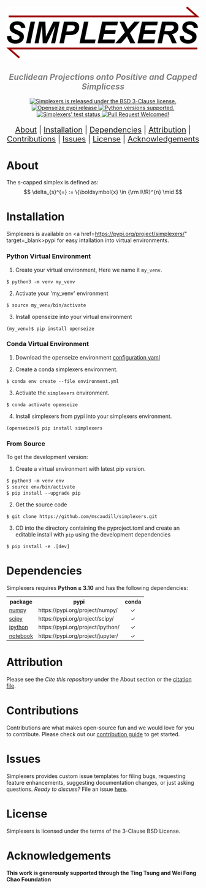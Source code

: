 
[comment]: # (Logo and Title)
<h1 align="center">
    <img src="https://github.com/mscaudill/simplexers/blob/main/docs/imgs/logo.png" 
    style="width:600px;height:auto;"/>
</h1>

<h2 align="center">
  <i><font color='gray'>Euclidean Projections onto Positive and Capped Simplicess</font></i>
</h2>


[comment]: # (Badges)
<p align="center">
  <a href="https://github.com/mscaudill/simplexers/blob/main/LICENSE"><img
    src="https://img.shields.io/badge/License-BSD%203--Clause-teal" 
    alt="Simplexers is released under the BSD 3-Clause license." />
  </a>
  <a href="https://pypi.org/project/openseize/"><img 
    src="https://img.shields.io/pypi/v/openseize?color=78437E&logo=pypi&logoColor=white" 
    alt="Openseize pypi release" />
  </a>
  <a href="https://github.com/mscaudill/openseize/tree/master#Dependencies"><img 
    src="https://img.shields.io/pypi/pyversions/openseize?logo=python&logoColor=gold" 
    alt="Python versions supported." />
  </a>
  <a href="https://github.com/mscaudill/openseize/actions/workflows/test.yml"><img 
    src="https://img.shields.io/github/actions/workflow/status/mscaudill/simplexers/test.yml?label=CI&logo=github" 
    alt="Simplexers' test status" />
  </a>
 <a href="https://github.com/mscaudill/openseize/pulls"><img 
    src="https://img.shields.io/badge/PRs-welcome-F8A3A3"
    alt="Pull Request Welcomed!" />
  </a>
</p>


[comment]: # (Navigation links)
<p align="center"  style="font-size: 20px">
<a href="#Key-Features">About</a>   |  
<a href="#Installation">Installation</a>   |  
<a href="#Dependencies">Dependencies</a>   |  
<a href="#Attribution">Attribution</a>   |  
<a href="#Contributions">Contributions</a>   |  
<a href="#Issues">Issues</a>   |  
<a href="#License">License</a> |
<a href="#Acknowledgements">Acknowledgements</a> 
</p>

# About

The s-capped simplex is defined as: 
$$ \delta_{s}^{=} := \{\boldsymbol{x} \in {\rm I\!R}^{n} \mid  $$

# Installation

Simplexers is available on <a href=https://pypi.org/project/simplexers/" 
                            target=_blank>pypi</a> for easy intallation into
virtual environments.

### Python Virtual Environment

1. Create your virtual environment, Here we name it `my_venv`. 
```Shell
$ python3 -m venv my_venv
```

2. Activate your 'my_venv' environment
```Shell
$ source my_venv/bin/activate
```

3. Install openseize into your virtual environment
```Shell
(my_venv)$ pip install openseize
```

### Conda Virtual Environment

1. Download the openseize environment <a
href=https://github.com/mscaudill/simplexers/blob/master/environment.yml 
target=_blank>configuration yaml</a> 


2. Create a conda simplexers environment.
```Shell
$ conda env create --file environment.yml
```

3. Activate the `simplexers` environment.
```Shell
$ conda activate openseize
```

4. Install simplexers from pypi into your simplexers environment.
```Shell
(openseize)$ pip install simplexers
```

### From Source

To get the development version:

1. Create a virtual environment with latest pip version.
```Shell
$ python3 -m venv env
$ source env/bin/activate
$ pip install --upgrade pip
```

2. Get the source code
```Shell
$ git clone https://github.com/mscaudill/simplexers.git
```

3. CD into the directory containing the pyproject.toml and create an 
editable install with `pip` using the development dependencies
```Shell
$ pip install -e .[dev]
```

# Dependencies

Simplexers requires <b>Python <span>&#8805;</span> 3.10</b> and has the
following dependencies:

<table>

  <tr>
    <th>package</th>
    <th>pypi</th>
    <th>conda</th>
  </tr>

  <tr>
    <td><a href="https://numpy.org/doc/stable/index.html#" 
        target=_blank>numpy</a></td>
    <td>https://pypi.org/project/numpy/</td>
    <td align='center'><span>&#10003;</span></td>
  </tr>

  <tr>
    <td><a href="https://scipy.org/" 
        target=_blank>scipy</a></td>
    <td>https://pypi.org/project/scipy/</td>
    <td align='center'><span>&#10003;</span></td>
  </tr>

  <tr>
    <td><a href="https://ipython.org/" 
        target=_blank>ipython</a></td>
    <td>https://pypi.org/project/ipython/</td>
    <td align='center'><span>&#10003;</span></td>
  </tr>

  <tr>
    <td><a href=https://jupyter.org/ 
        target=_blank>notebook</a></td>
    <td>https://pypi.org/project/jupyter/</td>
    <td align='center'><span>&#10003;</span></td>
  </tr>

</table>

# Attribution

Please see the *Cite this repository* under the About section or the [citation
file](https://github.com/mscaudill/openseize/blob/master/CITATION.cff).


# Contributions

Contributions are what makes open-source fun and we would love for you to
contribute. Please check out our [contribution guide](
https://github.com/mscaudill/simplexers/blob/master/.github/CONTRIBUTING.md)
to get started.

# Issues

Simplexers provides custom issue templates for filing bugs, requesting
feature enhancements, suggesting documentation changes, or just asking
questions. *Ready to discuss?* File an issue <a
href=https://github.com/mscaudill/simplexers/issues/new/choose>here</a>. 

# License

Simplexers is licensed under the terms of the 3-Clause BSD License.

# Acknowledgements

**This work is generously supported through the Ting Tsung and Wei Fong Chao 
Foundation**

